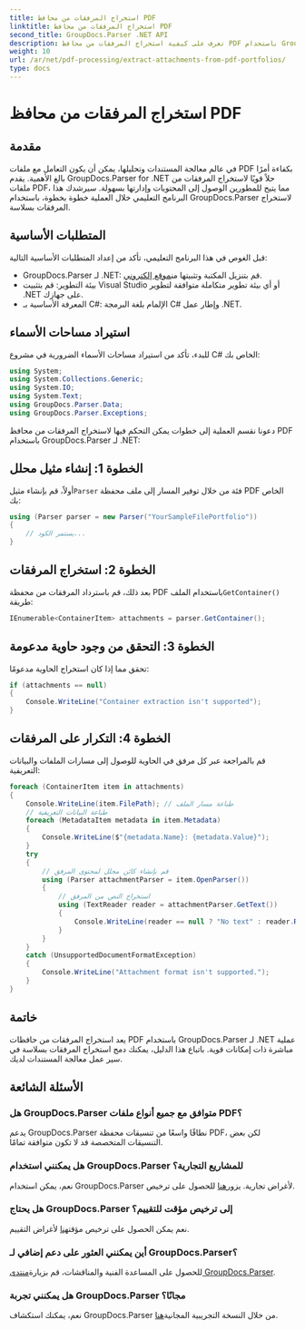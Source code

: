 ```yaml
---
title: استخراج المرفقات من محافظ PDF
linktitle: استخراج المرفقات من محافظ PDF
second_title: GroupDocs.Parser .NET API
description: تعرف على كيفية استخراج المرفقات من محافظ PDF باستخدام GroupDocs.Parser لـ .NET في هذا البرنامج التعليمي الشامل.
weight: 10
url: /ar/net/pdf-processing/extract-attachments-from-pdf-portfolios/
type: docs
---
```

# استخراج المرفقات من محافظ PDF

## مقدمة
في عالم معالجة المستندات وتحليلها، يمكن أن يكون التعامل مع ملفات PDF بكفاءة أمرًا بالغ الأهمية. يقدم GroupDocs.Parser for .NET حلاً قويًا لاستخراج المرفقات من ملفات PDF، مما يتيح للمطورين الوصول إلى المحتويات وإدارتها بسهولة. سيرشدك هذا البرنامج التعليمي خلال العملية خطوة بخطوة، باستخدام GroupDocs.Parser لاستخراج المرفقات بسلاسة.
## المتطلبات الأساسية
قبل الغوص في هذا البرنامج التعليمي، تأكد من إعداد المتطلبات الأساسية التالية:
-  GroupDocs.Parser لـ .NET: قم بتنزيل المكتبة وتثبيتها من[موقع إلكتروني](https://releases.groupdocs.com/parser/net/).
- بيئة التطوير: قم بتثبيت Visual Studio أو أي بيئة تطوير متكاملة متوافقة لتطوير .NET على جهازك.
- المعرفة الأساسية بـ C#: الإلمام بلغة البرمجة C# وإطار عمل .NET.

## استيراد مساحات الأسماء
للبدء، تأكد من استيراد مساحات الأسماء الضرورية في مشروع C# الخاص بك:
```csharp
using System;
using System.Collections.Generic;
using System.IO;
using System.Text;
using GroupDocs.Parser.Data;
using GroupDocs.Parser.Exceptions;
```
دعونا نقسم العملية إلى خطوات يمكن التحكم فيها لاستخراج المرفقات من محافظ PDF باستخدام GroupDocs.Parser لـ .NET:
## الخطوة 1: إنشاء مثيل محلل
 أولاً، قم بإنشاء مثيل`Parser` فئة من خلال توفير المسار إلى ملف محفظة PDF الخاص بك:
```csharp
using (Parser parser = new Parser("YourSampleFilePortfolio"))
{
    // يستمر الكود...
}
```
## الخطوة 2: استخراج المرفقات
 بعد ذلك، قم باسترداد المرفقات من محفظة PDF باستخدام الملف`GetContainer()` طريقة:
```csharp
IEnumerable<ContainerItem> attachments = parser.GetContainer();
```
## الخطوة 3: التحقق من وجود حاوية مدعومة
تحقق مما إذا كان استخراج الحاوية مدعومًا:
```csharp
if (attachments == null)
{
    Console.WriteLine("Container extraction isn't supported");
}
```
## الخطوة 4: التكرار على المرفقات
قم بالمراجعة عبر كل مرفق في الحاوية للوصول إلى مسارات الملفات والبيانات التعريفية:
```csharp
foreach (ContainerItem item in attachments)
{
    Console.WriteLine(item.FilePath); // طباعة مسار الملف
    // طباعة البيانات التعريفية
    foreach (MetadataItem metadata in item.Metadata)
    {
        Console.WriteLine($"{metadata.Name}: {metadata.Value}");
    }
    try
    {
        // قم بإنشاء كائن محلل لمحتوى المرفق
        using (Parser attachmentParser = item.OpenParser())
        {
            // استخراج النص من المرفق
            using (TextReader reader = attachmentParser.GetText())
            {
                Console.WriteLine(reader == null ? "No text" : reader.ReadToEnd());
            }
        }
    }
    catch (UnsupportedDocumentFormatException)
    {
        Console.WriteLine("Attachment format isn't supported.");
    }
}
```

## خاتمة
يعد استخراج المرفقات من حافظات PDF باستخدام GroupDocs.Parser لـ .NET عملية مباشرة ذات إمكانات قوية. باتباع هذا الدليل، يمكنك دمج استخراج المرفقات بسلاسة في سير عمل معالجة المستندات لديك.

## الأسئلة الشائعة
### هل GroupDocs.Parser متوافق مع جميع أنواع ملفات PDF؟
يدعم GroupDocs.Parser نطاقًا واسعًا من تنسيقات محفظة PDF، لكن بعض التنسيقات المتخصصة قد لا تكون متوافقة تمامًا.
### هل يمكنني استخدام GroupDocs.Parser للمشاريع التجارية؟
 نعم، يمكن استخدام GroupDocs.Parser لأغراض تجارية. يزور[هنا](https://purchase.groupdocs.com/buy) للحصول على ترخيص.
### هل يحتاج GroupDocs.Parser إلى ترخيص مؤقت للتقييم؟
نعم يمكن الحصول على ترخيص مؤقت[هنا](https://purchase.groupdocs.com/temporary-license/) لأغراض التقييم.
### أين يمكنني العثور على دعم إضافي لـ GroupDocs.Parser؟
 للحصول على المساعدة الفنية والمناقشات، قم بزيارة[منتدى GroupDocs.Parser](https://forum.groupdocs.com/c/parser/17).
### هل يمكنني تجربة GroupDocs.Parser مجانًا؟
 نعم، يمكنك استكشاف GroupDocs.Parser من خلال النسخة التجريبية المجانية[هنا](https://releases.groupdocs.com/).